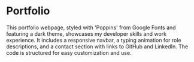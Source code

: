 # Portfolio
This portfolio webpage, styled with 'Poppins' from Google Fonts and featuring a dark theme, showcases my developer skills and work experience. It includes a responsive navbar, a typing animation for role descriptions, and a contact section with links to GitHub and LinkedIn. The code is structured for easy customization and use.
